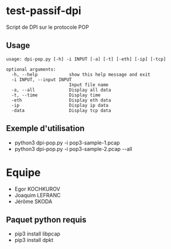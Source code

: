 # test-passif-dpi

Script de DPI sur le protocole POP

## Usage

```
usage: dpi-pop.py [-h] -i INPUT [-a] [-t] [-eth] [-ip] [-tcp]

optional arguments:
  -h, --help            show this help message and exit
  -i INPUT, --input INPUT
                        Input file name
  -a, --all             Display all data
  -t, --time            Display time
  -eth                  Display eth data
  -ip                   Display ip data
  -data                 Display tcp data
```

## Exemple d'utilisation

* python3 dpi-pop.py -i pop3-sample-1.pcap
* python3 dpi-pop.py -i pop3-sample-2.pcap --all

# Equipe

* Egor KOCHKUROV
* Joaquim LEFRANC
* Jérôme SKODA

## Paquet python requis

* pip3 install libpcap
* pip3 install dpkt
